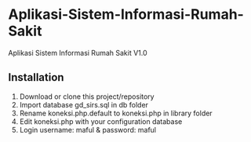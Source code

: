 # Aplikasi-Sistem-Informasi-Rumah-Sakit
Aplikasi Sistem Informasi Rumah Sakit V1.0

## Installation

1. Download or clone this project/repository
2. Import database gd_sirs.sql in db folder
3. Rename koneksi.php.default to koneksi.php in library folder
4. Edit koneksi.php with your configuration database
5. Login username: maful & password: maful
